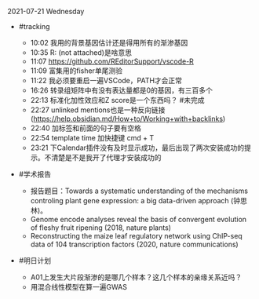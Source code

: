 2021-07-21 Wednesday


- #tracking
  - 10:02 我用的背景基因估计还是得用所有的渐渗基因
  - 10:35 R: (not attached)是啥意思
  - 11:07 https://github.com/REditorSupport/vscode-R
  - 11:09 富集用的fisher单尾测验
  - 11:22 我必须要重启一遍VSCode，PATH才会正常
  - 16:26 转录组矩阵中有没有表达量都是0的基因，有三百多个
  - 22:13 标准化加性效应和Z score是一个东西吗？ #未完成
  - 22:27 unlinked mentions也是一种反向链接(https://help.obsidian.md/How+to/Working+with+backlinks)
  - 22:40 加标签和前面的句子要有空格
  - 22:54 template time 加快捷键 cmd + T
  - 23:21 下Calendar插件没有及时显示成功，最后出现了两次安装成功的提示。不清楚是不是我开了代理才安装成功的

- #学术报告
  - 报告题目：Towards a systematic understanding of the mechanisms controling plant gene expression: a big data-driven approach (钟思林)。
  - Genome encode analyses reveal the basis of convergent evolution of fleshy fruit ripening (2018, nature plants)
  - Reconstructing the maize leaf regulatory network using ChIP-seq data of 104 transcription factors  (2020, nature communications)

- #明日计划
  - A01上发生大片段渐渗的是哪几个样本？这几个样本的亲缘关系近吗？
  - 用混合线性模型在算一遍GWAS
 




